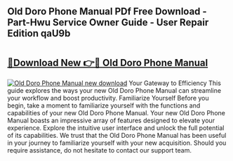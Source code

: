 ## Old Doro Phone Manual PDf Free Download - Part-Hwu Service Owner Guide - User Repair Edition qaU9b

# <h2><a href="http://cf19593.oget.top/?id=Old+Doro+Phone+Manual">🔗Download New 👉🔴 Old Doro Phone Manual</a></h2>

[![Old Doro Phone Manual new download](https://i.imgur.com/5g1atiW.png)](http://cf19593.oget.top/?id=Old+Doro+Phone+Manual)
Your Gateway to Efficiency This guide explores the ways your new Old Doro Phone Manual can streamline your workflow and boost productivity. Familiarize Yourself Before you begin, take a moment to familiarize yourself with the functions and capabilities of your new Old Doro Phone Manual. Your new Old Doro Phone Manual boasts an impressive array of features designed to elevate your experience. Explore the intuitive user interface and unlock the full potential of its capabilities. We trust that the Old Doro Phone Manual has been useful in your journey to familiarize yourself with your new acquisition. Should you require assistance, do not hesitate to contact our support team.
